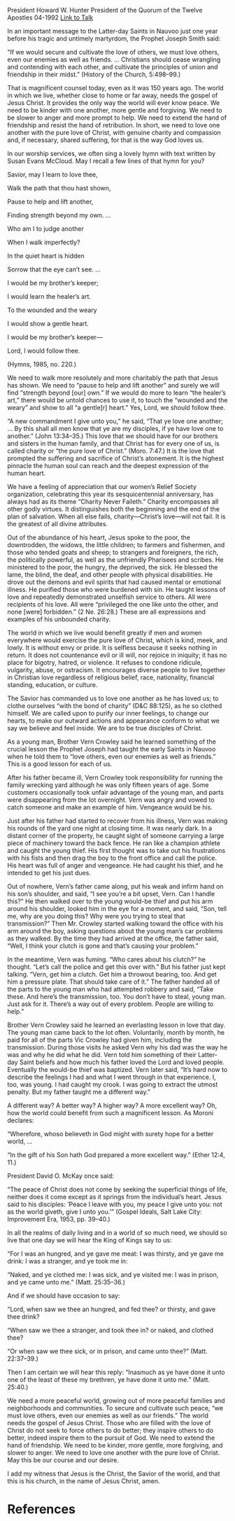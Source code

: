 President Howard W. Hunter
President of the Quorum of the Twelve Apostles
04-1992
[Link to Talk](https://www.churchofjesuschrist.org/study/general-conference/1992/04/a-more-excellent-way?lang=eng)

In an important message to the Latter-day Saints in Nauvoo just one year before his tragic and untimely martyrdom, the Prophet Joseph Smith said:

“If we would secure and cultivate the love of others, we must love others, even our enemies as well as friends. … Christians should cease wrangling and contending with each other, and cultivate the principles of union and friendship in their midst.” (History of the Church, 5:498–99.)

That is magnificent counsel today, even as it was 150 years ago. The world in which we live, whether close to home or far away, needs the gospel of Jesus Christ. It provides the only way the world will ever know peace. We need to be kinder with one another, more gentle and forgiving. We need to be slower to anger and more prompt to help. We need to extend the hand of friendship and resist the hand of retribution. In short, we need to love one another with the pure love of Christ, with genuine charity and compassion and, if necessary, shared suffering, for that is the way God loves us.

In our worship services, we often sing a lovely hymn with text written by Susan Evans McCloud. May I recall a few lines of that hymn for you?





Savior, may I learn to love thee,

Walk the path that thou hast shown,

Pause to help and lift another,

Finding strength beyond my own. …





Who am I to judge another

When I walk imperfectly?

In the quiet heart is hidden

Sorrow that the eye can’t see. …





I would be my brother’s keeper;

I would learn the healer’s art.

To the wounded and the weary

I would show a gentle heart.

I would be my brother’s keeper—

Lord, I would follow thee.





(Hymns, 1985, no. 220.)





We need to walk more resolutely and more charitably the path that Jesus has shown. We need to “pause to help and lift another” and surely we will find “strength beyond [our] own.” If we would do more to learn “the healer’s art,” there would be untold chances to use it, to touch the “wounded and the weary” and show to all “a gentle[r] heart.” Yes, Lord, we should follow thee.

“A new commandment I give unto you,” he said, “That ye love one another; … By this shall all men know that ye are my disciples, if ye have love one to another.” (John 13:34–35.) This love that we should have for our brothers and sisters in the human family, and that Christ has for every one of us, is called charity or “the pure love of Christ.” (Moro. 7:47.) It is the love that prompted the suffering and sacrifice of Christ’s atonement. It is the highest pinnacle the human soul can reach and the deepest expression of the human heart.

We have a feeling of appreciation that our women’s Relief Society organization, celebrating this year its sesquicentennial anniversary, has always had as its theme “Charity Never Faileth.” Charity encompasses all other godly virtues. It distinguishes both the beginning and the end of the plan of salvation. When all else fails, charity—Christ’s love—will not fail. It is the greatest of all divine attributes.

Out of the abundance of his heart, Jesus spoke to the poor, the downtrodden, the widows, the little children; to farmers and fishermen, and those who tended goats and sheep; to strangers and foreigners, the rich, the politically powerful, as well as the unfriendly Pharisees and scribes. He ministered to the poor, the hungry, the deprived, the sick. He blessed the lame, the blind, the deaf, and other people with physical disabilities. He drove out the demons and evil spirits that had caused mental or emotional illness. He purified those who were burdened with sin. He taught lessons of love and repeatedly demonstrated unselfish service to others. All were recipients of his love. All were “privileged the one like unto the other, and none [were] forbidden.” (2 Ne. 26:28.) These are all expressions and examples of his unbounded charity.

The world in which we live would benefit greatly if men and women everywhere would exercise the pure love of Christ, which is kind, meek, and lowly. It is without envy or pride. It is selfless because it seeks nothing in return. It does not countenance evil or ill will, nor rejoice in iniquity; it has no place for bigotry, hatred, or violence. It refuses to condone ridicule, vulgarity, abuse, or ostracism. It encourages diverse people to live together in Christian love regardless of religious belief, race, nationality, financial standing, education, or culture.

The Savior has commanded us to love one another as he has loved us; to clothe ourselves “with the bond of charity” (D&C 88:125), as he so clothed himself. We are called upon to purify our inner feelings, to change our hearts, to make our outward actions and appearance conform to what we say we believe and feel inside. We are to be true disciples of Christ.

As a young man, Brother Vern Crowley said he learned something of the crucial lesson the Prophet Joseph had taught the early Saints in Nauvoo when he told them to “love others, even our enemies as well as friends.” This is a good lesson for each of us.

After his father became ill, Vern Crowley took responsibility for running the family wrecking yard although he was only fifteen years of age. Some customers occasionally took unfair advantage of the young man, and parts were disappearing from the lot overnight. Vern was angry and vowed to catch someone and make an example of him. Vengeance would be his.

Just after his father had started to recover from his illness, Vern was making his rounds of the yard one night at closing time. It was nearly dark. In a distant corner of the property, he caught sight of someone carrying a large piece of machinery toward the back fence. He ran like a champion athlete and caught the young thief. His first thought was to take out his frustrations with his fists and then drag the boy to the front office and call the police. His heart was full of anger and vengeance. He had caught his thief, and he intended to get his just dues.

Out of nowhere, Vern’s father came along, put his weak and infirm hand on his son’s shoulder, and said, “I see you’re a bit upset, Vern. Can I handle this?” He then walked over to the young would-be thief and put his arm around his shoulder, looked him in the eye for a moment, and said, “Son, tell me, why are you doing this? Why were you trying to steal that transmission?” Then Mr. Crowley started walking toward the office with his arm around the boy, asking questions about the young man’s car problems as they walked. By the time they had arrived at the office, the father said, “Well, I think your clutch is gone and that’s causing your problem.”

In the meantime, Vern was fuming. “Who cares about his clutch?” he thought. “Let’s call the police and get this over with.” But his father just kept talking. “Vern, get him a clutch. Get him a throwout bearing, too. And get him a pressure plate. That should take care of it.” The father handed all of the parts to the young man who had attempted robbery and said, “Take these. And here’s the transmission, too. You don’t have to steal, young man. Just ask for it. There’s a way out of every problem. People are willing to help.”

Brother Vern Crowley said he learned an everlasting lesson in love that day. The young man came back to the lot often. Voluntarily, month by month, he paid for all of the parts Vic Crowley had given him, including the transmission. During those visits he asked Vern why his dad was the way he was and why he did what he did. Vern told him something of their Latter-day Saint beliefs and how much his father loved the Lord and loved people. Eventually the would-be thief was baptized. Vern later said, “It’s hard now to describe the feelings I had and what I went through in that experience. I, too, was young. I had caught my crook. I was going to extract the utmost penalty. But my father taught me a different way.”

A different way? A better way? A higher way? A more excellent way? Oh, how the world could benefit from such a magnificent lesson. As Moroni declares:

“Wherefore, whoso believeth in God might with surety hope for a better world, …

“In the gift of his Son hath God prepared a more excellent way.” (Ether 12:4, 11.)

President David O. McKay once said:



“The peace of Christ does not come by seeking the superficial things of life, neither does it come except as it springs from the individual’s heart. Jesus said to his disciples: ‘Peace I leave with you, my peace I give unto you: not as the world giveth, give I unto you.’” (Gospel Ideals, Salt Lake City: Improvement Era, 1953, pp. 39–40.)

In all the realms of daily living and in a world of so much need, we should so live that one day we will hear the King of Kings say to us:

“For I was an hungred, and ye gave me meat: I was thirsty, and ye gave me drink: I was a stranger, and ye took me in:

“Naked, and ye clothed me: I was sick, and ye visited me: I was in prison, and ye came unto me.” (Matt. 25:35–36.)

And if we should have occasion to say:

“Lord, when saw we thee an hungred, and fed thee? or thirsty, and gave thee drink?

“When saw we thee a stranger, and took thee in? or naked, and clothed thee?

“Or when saw we thee sick, or in prison, and came unto thee?” (Matt. 22:37–39.)

Then I am certain we will hear this reply: “Inasmuch as ye have done it unto one of the least of these my brethren, ye have done it unto me.” (Matt. 25:40.)

We need a more peaceful world, growing out of more peaceful families and neighborhoods and communities. To secure and cultivate such peace, “we must love others, even our enemies as well as our friends.” The world needs the gospel of Jesus Christ. Those who are filled with the love of Christ do not seek to force others to do better; they inspire others to do better, indeed inspire them to the pursuit of God. We need to extend the hand of friendship. We need to be kinder, more gentle, more forgiving, and slower to anger. We need to love one another with the pure love of Christ. May this be our course and our desire.

I add my witness that Jesus is the Christ, the Savior of the world, and that this is his church, in the name of Jesus Christ, amen.

# References
